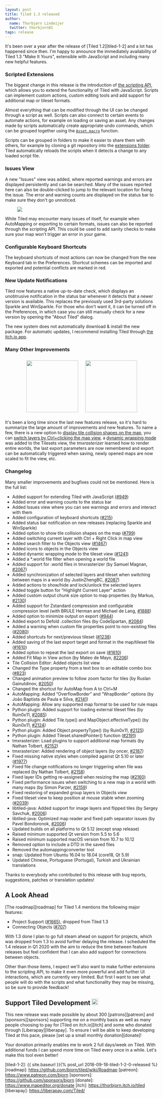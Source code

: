 ```yaml
---
layout: post
title: Tiled 1.3 released
author:
  name: Thorbjørn Lindeijer
  twitter: thorbjorn81
tags: release
---
```


It's been over a year after the release of [Tiled 1.2][tiled-1-2] and a lot has happened since then. I'm happy to announce the immediately availability of Tiled 1.3 "Make It Yours", extensible with JavaScript and including many new helpful features.

### Scripted Extensions

The biggest change in this release is the introduction of [the scripting API](https://doc.mapeditor.org/en/latest/reference/scripting/), which allows you to extend the functionality of Tiled with JavaScript. Scripts can implement custom actions, custom editing tools and add support for additional map or tileset formats.

Almost everything that can be modified through the UI can be changed through a script as well. Scripts can also connect to certain events to automate actions, for example on loading or saving an asset. Any changes made by scripts automatically create appropriate undo commands, which can be grouped together using the [`Asset.macro`](https://doc.mapeditor.org/en/latest/reference/scripting/#id4) function.

Scripts can be grouped in folders to make it easier to share them with others, for example by cloning a git repository into the [extensions folder](https://doc.mapeditor.org/en/latest/reference/scripting/#scripted-extensions). Tiled automatically reloads the scripts when it detects a change to any loaded script file.

### Issues View

A new "Issues" view was added, where reported warnings and errors are displayed persistently and can be searched. Many of the issues reported here can also be double-clicked to jump to the relevant location for fixing the issue. The error and warning counts are displayed on the status bar to make sure they don't go unnoticed.

<a href="/img/posts/2019-11-issues-view.png" class="thumbnail" style="margin: 20px 40px;">
  <img src="/img/posts/2019-11-issues-view.png">
</a>

While Tiled may encounter many issues of itself, for example when AutoMapping or exporting to certain formats, issues can also be reported through the scripting API. This could be used to add sanity checks to make sure your map won't trigger an error in your game.

### Configurable Keyboard Shortcuts

The keyboard shortcuts of most actions can now be changed from the new Keyboard tab in the Preferences. Shortcut schemes can be imported and exported and potential conflicts are marked in red.

### New Update Notifications

Tiled now features a native up-to-date check, which displays an unobtrusive notification in the status bar whenever it detects that a newer version is available. This replaces the previously used 3rd-party solutions Sparkle and WinSparkle. For those who don't want it, it can be turned off in the Preferences, in which case you can still manually check for a new version by opening the "About Tiled" dialog.

The new system does not automatically download & install the new package. For automatic updates, I recommend installing Tiled through [the itch.io app](https://itch.io/app).

### Many Other Improvements

<center>
<a href="/img/posts/2019-11-view-tile-collisions.png" class="thumbnail" style="margin: 10px; display: inline-block;">
	<img src="/img/posts/2019-11-view-tile-collisions.png" style="height: 170px;">
</a>
<a href="/img/posts/2019-11-dynamic-wrapping.png" class="thumbnail" style="margin: 10px; display: inline-block;">
	<img src="/img/posts/2019-11-dynamic-wrapping.png" style="height: 170px;">
</a>
</center>

It's been a long time since the last new features release, so it's hard to summarize the large amount of improvements and new features. To name a few, there is a new option to [display tile collision shapes on the map](https://thorbjorn.itch.io/tiled/devlog/77202/show-tile-collision-shapes-on-the-map), you can [switch layers by Ctrl+clicking the map view](https://thorbjorn.itch.io/tiled/devlog/89540/select-tile-layers-by-clicking-them), a [dynamic wrapping mode](https://thorbjorn.itch.io/tiled/devlog/100642/dynamic-wrapping-tileset-view) was added to the Tilesets view, the *tmxrasterizer* learned how to render entire worlds, the last export parameters are now remembered and export can be automatically triggered when saving, newly opened maps are now scaled to fit the view, etc.

### Changelog

Many smaller improvements and bugfixes could not be mentioned. Here is the full list:

- Added support for extending Tiled with JavaScript ([#949](https://github.com/bjorn/tiled/issues/949))
- Added error and warning counts to the status bar
- Added Issues view where you can see warnings and errors and interact with them
- Added configuration of keyboard shortcuts ([#215](https://github.com/bjorn/tiled/issues/215))
- Added status bar notification on new releases (replacing Sparkle and WinSparkle)
- Added option to show tile collision shapes on the map ([#799](https://github.com/bjorn/tiled/issues/799))
- Added switching current layer with Ctrl + Right Click in map view
- Added search filter to the Objects view ([#1467](https://github.com/bjorn/tiled/issues/1467))
- Added icons to objects in the Objects view
- Added dynamic wrapping mode to the tileset view ([#1241](https://github.com/bjorn/tiled/issues/1241))
- Added a \*.world file filter when opening a world file
- Added support for .world files in tmxrasterizer (by Samuel Magnan, [#2067](https://github.com/bjorn/tiled/pull/2067))
- Added synchronization of selected layers and tileset when switching between maps in a world (by JustinZhengBC, [#2087](https://github.com/bjorn/tiled/pull/2087))
- Added actions to show/hide and lock/unlock the selected layers
- Added toggle button for “Highlight Current Layer” action
- Added custom output chunk size option to map properties (by Markus, [#2130](https://github.com/bjorn/tiled/pull/2130))
- Added support for Zstandard compression and configurable compression level (with BRULE Herman and Michael de Lang, [#1888](https://github.com/bjorn/tiled/pull/1888))
- Added option to minimize output on export ([#944](https://github.com/bjorn/tiled/issues/944))
- Added export to Defold .collection files (by CodeSpartan, [#2084](https://github.com/bjorn/tiled/pull/2084))
- Added a warning when custom file properties point to non-existing files ([#2080](https://github.com/bjorn/tiled/issues/2080))
- Added shortcuts for next/previous tileset ([#1238](https://github.com/bjorn/tiled/issues/1238))
- Added saving of the last export target and format in the map/tileset file ([#1610](https://github.com/bjorn/tiled/issues/1610))
- Added option to repeat the last export on save ([#1610](https://github.com/bjorn/tiled/issues/1610))
- Added Fit Map in View action (by Mateo de Mayo, [#2206](https://github.com/bjorn/tiled/issues/2206))
- Tile Collision Editor: Added objects list view
- Changed the Type property from a text box to an editable combo box ([#823](https://github.com/bjorn/tiled/issues/823))
- Changed animation preview to follow zoom factor for tiles (by Ruslan Gainutdinov, [#2050](https://github.com/bjorn/tiled/pull/2050))
- Changed the shortcut for AutoMap from A to Ctrl+M
- AutoMapping: Added “OverflowBorder” and “WrapBorder” options (by João Baptista de Paula e Silva, [#2141](https://github.com/bjorn/tiled/pull/2141))
- AutoMapping: Allow any supported map format to be used for rule maps
- Python plugin: Added support for loading external tileset files (by Ruin0x11, [#2085](https://github.com/bjorn/tiled/pull/2085))
- Python plugin: Added Tile.type() and MapObject.effectiveType() (by Ruin0x11, [#2124](https://github.com/bjorn/tiled/pull/2124))
- Python plugin: Added Object.propertyType() (by Ruin0x11, [#2125](https://github.com/bjorn/tiled/pull/2125))
- Python plugin: Added Tileset.sharedPointer() function ([#2191](https://github.com/bjorn/tiled/issues/2191))
- tmxrasterizer: Load plugins to support additional map formats (by Nathan Tolbert, [#2152](https://github.com/bjorn/tiled/pull/2152))
- tmxrasterizer: Added rendering of object layers (by oncer, [#2187](https://github.com/bjorn/tiled/pull/2187))
- Fixed missing native styles when compiled against Qt 5.10 or later ([#1977](https://github.com/bjorn/tiled/issues/1977))
- Fixed file change notifications no longer triggering when file was replaced (by Nathan Tolbert, [#2158](https://github.com/bjorn/tiled/pull/2158))
- Fixed layer IDs getting re-assigned when resizing the map ([#2160](https://github.com/bjorn/tiled/issues/2160))
- Fixed performance issues when switching to a new map in a world with many maps (by Simon Parzer, [#2159](https://github.com/bjorn/tiled/pull/2159))
- Fixed restoring of expanded group layers in Objects view
- Fixed tileset view to keep position at mouse stable when zooming ([#2039](https://github.com/bjorn/tiled/issues/2039))
- libtiled-java: Added support for image layers and flipped tiles (by Sergey Savchuk, [#2006](https://github.com/bjorn/tiled/pull/2006))
- libtiled-java: Optimized map reader and fixed path separator issues (by Pavel Bondoronok, [#2006](https://github.com/bjorn/tiled/pull/2006))
- Updated builds on all platforms to Qt 5.12 (except snap release)
- Raised minimum supported Qt version from 5.5 to 5.6
- Raised minimum supported macOS version from 10.7 to 10.12
- Removed option to include a DTD in the saved files
- Removed the automappingconverter tool
- snap: Updated from Ubuntu 16.04 to 18.04 (core18, Qt 5.9)
- Updated Chinese, Portuguese (Portugal), Turkish and Ukrainian translations

Thanks to everybody who contributed to this release with bug reports, suggestions, patches or translation updates!

## A Look Ahead

[The roadmap][roadmap] for Tiled 1.4 mentions the following major features:

* Project Support ([#1665](https://github.com/bjorn/tiled/issues/1665)), dropped from Tiled 1.3
* Connecting Objects ([#707](https://github.com/bjorn/tiled/issues/707))

With 1.3 done I plan to go full steam ahead on support for projects, which was dropped from 1.3 to avoid further delaying the release. I scheduled the 1.4 release in Q1 2020 with the aim to reduce the time between feature releases but feel confident that I can also add support for connections between objects.

Other than those items, I expect we'll also want to make further extensions to the scripting API, to make it even more powerful and add further UI interactions, which are currently very limited. But first I want to see what people will do with the scripts and what functionality they may be missing, so be sure to provide feedback!

## Support Tiled Development <img src="/img/heart.png" style="width: 1em;" title=":heart:" class="emoji" alt=":heart:">

This new release was made possible by about 300 [patrons][patreon] and [sponsors][sponsors] supporting me on a monthly basis as well as many people choosing to pay for [Tiled on itch.io][itch] and some who donated through [Liberapay][liberapay]. To ensure I will be able to keep developing Tiled at this pace, please [set up a small monthly donation][donate]!

Your donation primarily enables me to work 2 full days/week on Tiled. With additional funds I can spend more time on Tiled every once in a while. Let's make this tool even better!

[tiled-1-2]: {{ site.baseurl }}{% post_url 2018-09-18-tiled-1-2-0-released %}
[roadmap]: https://github.com/bjorn/tiled/wiki/Roadmap
[patreon]: https://www.patreon.com/bjorn
[sponsors]: https://github.com/sponsors/bjorn
[donate]: https://www.mapeditor.org/donate
[itch]: https://thorbjorn.itch.io/tiled
[liberapay]: https://liberapay.com/Tiled/
